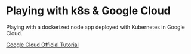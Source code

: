 # Playing with k8s & Google Cloud

Playing with a dockerized node app deployed with Kubernetes in Google Cloud.

[Google Cloud Official Tutorial](https://cloud.google.com/kubernetes-engine/docs/tutorials/hello-app)


